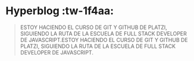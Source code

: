 # Hyperblog :tw-1f4aa:

> ESTOY HACIENDO EL CURSO DE GIT Y GITHUB DE PLATZI, SIGUIENDO LA RUTA DE LA ESCUELA DE FULL STACK DEVELOPER DE JAVASCRIPT.ESTOY HACIENDO EL CURSO DE GIT Y GITHUB DE PLATZI, SIGUIENDO LA RUTA DE LA ESCUELA DE FULL STACK DEVELOPER DE JAVASCRIPT.